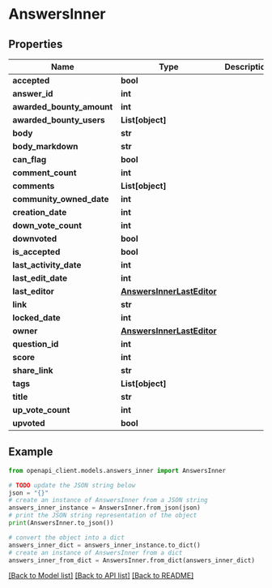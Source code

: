 # AnswersInner


## Properties

Name | Type | Description | Notes
------------ | ------------- | ------------- | -------------
**accepted** | **bool** |  | [optional] 
**answer_id** | **int** |  | [optional] 
**awarded_bounty_amount** | **int** |  | [optional] 
**awarded_bounty_users** | **List[object]** |  | [optional] 
**body** | **str** |  | [optional] 
**body_markdown** | **str** |  | [optional] 
**can_flag** | **bool** |  | [optional] 
**comment_count** | **int** |  | [optional] 
**comments** | **List[object]** |  | [optional] 
**community_owned_date** | **int** |  | [optional] 
**creation_date** | **int** |  | [optional] 
**down_vote_count** | **int** |  | [optional] 
**downvoted** | **bool** |  | [optional] 
**is_accepted** | **bool** |  | [optional] 
**last_activity_date** | **int** |  | [optional] 
**last_edit_date** | **int** |  | [optional] 
**last_editor** | [**AnswersInnerLastEditor**](AnswersInnerLastEditor.md) |  | [optional] 
**link** | **str** |  | [optional] 
**locked_date** | **int** |  | [optional] 
**owner** | [**AnswersInnerLastEditor**](AnswersInnerLastEditor.md) |  | [optional] 
**question_id** | **int** |  | [optional] 
**score** | **int** |  | [optional] 
**share_link** | **str** |  | [optional] 
**tags** | **List[object]** |  | [optional] 
**title** | **str** |  | [optional] 
**up_vote_count** | **int** |  | [optional] 
**upvoted** | **bool** |  | [optional] 

## Example

```python
from openapi_client.models.answers_inner import AnswersInner

# TODO update the JSON string below
json = "{}"
# create an instance of AnswersInner from a JSON string
answers_inner_instance = AnswersInner.from_json(json)
# print the JSON string representation of the object
print(AnswersInner.to_json())

# convert the object into a dict
answers_inner_dict = answers_inner_instance.to_dict()
# create an instance of AnswersInner from a dict
answers_inner_from_dict = AnswersInner.from_dict(answers_inner_dict)
```
[[Back to Model list]](../README.md#documentation-for-models) [[Back to API list]](../README.md#documentation-for-api-endpoints) [[Back to README]](../README.md)


